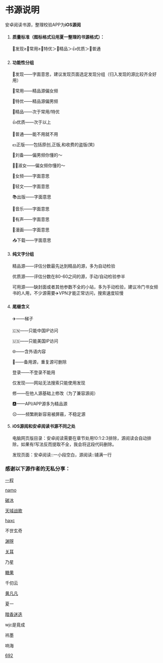 # 书源说明

安卓阅读书源，整理校验APP为**iOS源阅**

1.	#### 质量标准（图标格式沿用夏一整理的书源格式）：
	
	📡发现≥🌸常用≥🍺特优＞🎉精品＞👍优质＞🔰普通
	
2.	#### 功能性分组
  
	📡发现——字面意思，建议发现页面选定发现分组（归入发现的源比较齐全好用）

	🌸常用——精品源偏女频

	🍺特优——精品源偏男频

	🎉精品——次于常用/特优

	👍优质——次于以上

	🔰普通——能不用就不用

	💵正版——包括原创,正版,和收费的盗版(笑)

	🚬刘备——偏男频你懂的～

	🤶🏻淑女——偏女频你懂的～

	🍒女频——字面意思

	🎈轻文——字面意思

	📚出版——字面意思

	🎼音乐——字面意思

	🐳有声——字面意思

	🎨漫画——字面意思

	📥下载——字面意思

3. #### 纯文字分组
	精品源——评估分数最先达到精品的源，多为自动检验

	优质源——评估分数在80-60之间的源，手动/自动检验参半

	可用源——缺封面或者其他参数不全的小站，多为手动检验，建议冷门书女频书的人用，不少源需要✈️VPN才能正常访问，搜索速度较慢

4. #### 尾缀含义
    
	✈️——梯子

	🇨🇳——只能中国IP访问

	🇺🇸——只能美国IP访问

	🌐——含外语内容

	🌿——备用源，重复源可删除

	登录——不登录不能用

	仅发现——网站无法搜索只能使用发现

	修——在他人源基础上修改（为了兼容源阅）

	🅰——API/APP源多为精品源

	☹︎——频繁刷新容易被屏蔽，不稳定源

5. #### iOS源阅和安卓阅读书源不同之处
    
	电脑网页版目录：安卓阅读需要在章节处用!0:1:2:3排除，源阅读会自动排除，如果有!写法反而提取不全，我会将这段代码删除。

	发现页面：安卓阅读::一小段空白，源阅读::铺满一行

### 感谢以下源作者的无私分享：
	
[一程](https://gitee.com/i-c/yd/blob/sy/README.md)

[namo](https://namofree.coding.net/p/yuedu/d/legado/git/raw/master/legadoNamo.json)

[破冰](https://pbpobing.coding.net/p/yueduyuan/d/sy/git/raw/master/tysy.json)

[天域战歌](https://tianyuzhange.coding.net/p/booksource/d/shuyuan/git/raw/master/huahuo.json)

[haxc](https://haxc.coding.net/p/booksrc/d/booksrc/git/raw/master/bookSource.json)

不世玄奇

[渊呀](https://olixina.coding.net/p/yuedu/d/source/git/raw/master/bookSource.json?download=false)

[关耳](https://guaner001125.coding.net/p/coding-code-guide/d/booksources/git/raw/master/sources/guaner.json)

乃星

[糖果](https://tangguochaotian.coding.net/p/tangguoshuyuan1015/d/tangguo/git/raw/master/exportBookSource.json)

千仞云

[黄凡凡](https://cdn.jsdelivr.net/gh/mgz0227/legadobookSource/hffsy.json)

夏一

[暗香迷迭](https://wyue108.coding.net/p/weiyueshibashuyuan/d/Wyue108/git/raw/master/bookSource.json)

wjc是竟成

祎墨

响海

[692](https://k692296.coding.net/p/yuanyuedu/d/yuanyuedu/git/raw/master/shuyuan2.json)
